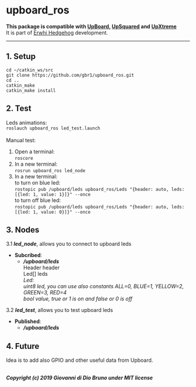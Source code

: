# upboard_ros
**This package is compatible with [UpBoard](https://up-board.org/up/specifications/), [UpSquared](https://up-board.org/upsquared/specifications/) and [UpXtreme](https://up-board.org/up-xtreme/)**<br>
It is part of [Erwhi Hedgehog](https://gbr1.github.io/erwhi_hedgehog.html) development.

---
## 1. Setup
```
cd ~/catkin_ws/src
git clone https://github.com/gbr1/upboard_ros.git
cd ..
catkin_make
catkin_make install
```
## 2. Test
Leds animations:<br>
`roslauch upboard_ros led_test.launch`<br>
<br>
Manual test:
1. Open a terminal:<br>
`roscore`
2. In a new terminal:<br>
`rosrun upboard_ros led_node`<br>
3. In a new terminal:<br>
to turn on blue led:<br>
`rostopic pub /upboard/leds upboard_ros/Leds "{header: auto, leds:[{led: 1, value: 1}]}" --once `<br>
to turn off blue led:<br>
`rostopic pub /upboard/leds upboard_ros/Leds "{header: auto, leds:[{led: 1, value: 0}]}" --once `<br>
## 3. Nodes
3.1 ***led_node***, allows you to connect to upboard leds
- **Subcribed**:
    - ***/upboard/leds***<br>
        Header header<br>
        Led[] leds<br>
        _Led:_<br>
        _uint8 led, you can use also constants ALL=0, BLUE=1, YELLOW=2, GREEN=3, RED=4_<br>
        _bool value, true or 1 is on and false or 0 is off_

3.2 ***led_test***, allows you to test upboard leds
- **Published**:
    - ***/upboard/leds***<br>



## 4. Future
Idea is to add also GPIO and other useful data from Upboard.
<br>
<br>


***Copyright (c) 2019 Giovanni di Dio Bruno under MIT license***
